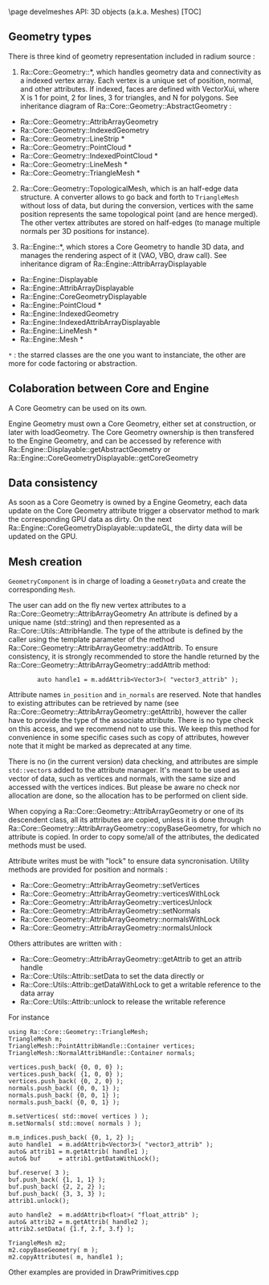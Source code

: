 \page develmeshes API: 3D objects (a.k.a. Meshes)
[TOC]

## Geometry types
There is three kind of geometry representation included in radium source :
 1. Ra::Core::Geometry::*, which handles geometry data and connectivity as a indexed vertex array.
Each vertex is a unique set of position, normal, and other attributes.
If indexed, faces are defined with VectorXui, where X is 1 for point, 2 for lines, 3 for triangles, and N for polygons.
See inheritance diagram of Ra::Core::Geometry::AbstractGeometry :
   - Ra::Core::Geometry::AttribArrayGeometry
   - Ra::Core::Geometry::IndexedGeometry
   - Ra::Core::Geometry::LineStrip *
   - Ra::Core::Geometry::PointCloud *
   - Ra::Core::Geometry::IndexedPointCloud *
   - Ra::Core::Geometry::LineMesh *
   - Ra::Core::Geometry::TriangleMesh *

 2. Ra::Core::Geometry::TopologicalMesh, which is an half-edge data structure. 
A converter allows to go back and forth to `TriangleMesh`
without loss of data, but during the conversion, vertices with the same position represents the same topological point (and are hence merged). 
The other vertex attributes are stored on half-edges (to manage multiple normals per 3D positions
for instance).

 3. Ra::Engine::*, which stores a Core Geometry to handle 3D data, and manages the rendering aspect of it (VAO, VBO, draw call).
See inheritance digram of Ra::Engine::AttribArrayDisplayable
   - Ra::Engine::Displayable
   - Ra::Engine::AttribArrayDisplayable
   - Ra::Engine::CoreGeometryDisplayable
   - Ra::Engine::PointCloud *
   - Ra::Engine::IndexedGeometry
   - Ra::Engine::IndexedAttribArrayDisplayable
   - Ra::Engine::LineMesh *
   - Ra::Engine::Mesh *
   
 `*` : the starred classes are the one you want to instanciate, the other are more for code factoring or abstraction.
   
## Colaboration between Core and Engine

A Core Geometry can be used on its own.

Engine Geometry must own a Core Geometry, either set at construction, or later with loadGeometry.
The Core Geometry ownership is then transfered to the Engine Geometry, and can be accessed by reference with Ra::Engine::Displayable::getAbstractGeometry or Ra::Engine::CoreGeometryDisplayable::getCoreGeometry


## Data consistency
As soon as a Core Geometry is owned by a Engine Geometry, each data update on the Core Geometry attribute trigger a observator method to mark the corresponding GPU data as dirty.
On the next Ra::Engine::CoreGeometryDisplayable::updateGL, the dirty data will be updated on the GPU.

## Mesh creation
`GeometryComponent` is in charge of loading a `GeometryData` and create the corresponding `Mesh`.

The user can add on the fly new vertex attributes to a Ra::Core::Geometry::AttribArrayGeometry
An attribute is defined by a unique name (std::string) and then represented as a Ra::Core::Utils::AttribHandle.
The type of the attribute is defined by the caller using the template parameter of the method  Ra::Core::Geometry::AttribArrayGeometry::addAttrib.
To ensure consistency, it is strongly recommended to store the handle returned by the Ra::Core::Geometry::AttribArrayGeometry::addAttrib method:
~~~{.cpp}
        auto handle1 = m.addAttrib<Vector3>( "vector3_attrib" );
~~~
Attribute names `in_position` and `in_normals` are reserved.
Note that handles to existing attributes can be retrieved by name (see Ra::Core::Geometry::AttribArrayGeometry::getAttrib), however
the caller have to provide the type of the associate attribute.
There is no type check on this access, and we recommend not to use this. We keep this method for convenience in some
specific cases such as copy of attributes, however note that it might be marked as deprecated at any time.

There is no (in the current version) data checking, and attributes are simple `std::vector`s added to the attribute
manager. It's meant to be used as vector of data, such as vertices and normals, with the same size and accessed with
the vertices indices. But please be aware no check nor allocation are done, so the allocation has to be performed on
client side.

When copying a Ra::Core::Geometry::AttribArrayGeometry or one of its descendent class, all its attributes are copied, unless it is done through Ra::Core::Geometry::AttribArrayGeometry::copyBaseGeometry, for which no attribute is copied.
In order to copy some/all of the attributes, the dedicated methods must be used.

Attribute writes must be with "lock" to ensure data syncronisation.
Utility methods are provided for position and normals :

 - Ra::Core::Geometry::AttribArrayGeometry::setVertices
 - Ra::Core::Geometry::AttribArrayGeometry::verticesWithLock
 - Ra::Core::Geometry::AttribArrayGeometry::verticesUnlock
 - Ra::Core::Geometry::AttribArrayGeometry::setNormals
 - Ra::Core::Geometry::AttribArrayGeometry::normalsWithLock
 - Ra::Core::Geometry::AttribArrayGeometry::normalsUnlock

Others attributes are written with :
 - Ra::Core::Geometry::AttribArrayGeometry::getAttrib to get an attrib handle
 - Ra::Core::Utils::Attrib::setData to set the data directly 
or
 - Ra::Core::Utils::Attrib::getDataWithLock to get a writable reference to the data array
 - Ra::Core::Utils::Attrib::unlock to release the writable reference

For instance

~~~{.cpp}
using Ra::Core::Geometry::TriangleMesh;
TriangleMesh m;
TriangleMesh::PointAttribHandle::Container vertices;
TriangleMesh::NormalAttribHandle::Container normals;
	
vertices.push_back( {0, 0, 0} );
vertices.push_back( {1, 0, 0} );
vertices.push_back( {0, 2, 0} );
normals.push_back( {0, 0, 1} );
normals.push_back( {0, 0, 1} );
normals.push_back( {0, 0, 1} );
	
m.setVertices( std::move( vertices ) );
m.setNormals( std::move( normals ) );
	
m.m_indices.push_back( {0, 1, 2} );
auto handle1  = m.addAttrib<Vector3>( "vector3_attrib" );
auto& attrib1 = m.getAttrib( handle1 );
auto& buf     = attrib1.getDataWithLock();
	
buf.reserve( 3 );
buf.push_back( {1, 1, 1} );
buf.push_back( {2, 2, 2} );
buf.push_back( {3, 3, 3} );
attrib1.unlock();
	
auto handle2  = m.addAttrib<float>( "float_attrib" );
auto& attrib2 = m.getAttrib( handle2 );
attrib2.setData( {1.f, 2.f, 3.f} );
	
TriangleMesh m2;
m2.copyBaseGeometry( m );
m2.copyAttributes( m, handle1 );
~~~


Other examples are provided in DrawPrimitives.cpp
